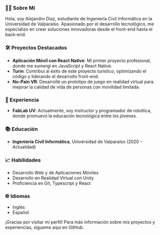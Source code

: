### 👨‍💻 Sobre Mí
Hola, soy Alejandro Diaz, estudiante de Ingeniería Civil Informática en la Universidad de Valparaíso. Apasionado por el desarrollo tecnológico, me especializo en crear soluciones innovadoras desde el front-end hasta el back-end.

### 🛠️ Proyectos Destacados
- **Aplicación Móvil con React Native**: Mi primer proyecto profesional, donde me sumergí en JavaScript y React Native.
- **Turin**: Contribuí al éxito de este proyecto turístico, optimizando el código y liderando el desarrollo front-end.
- **No-Pain VR**: Desarrollé un prototipo de juego en realidad virtual para mejorar la calidad de vida de personas con movilidad limitada.

### 💼 Experiencia
- **FabLab UV**: Actualmente, soy instructor y programador de robótica, donde promuevo la educación tecnológica entre los jóvenes.

### 📚 Educación
- **Ingeniería Civil Informática**, Universidad de Valparaíso (2020 - Actualidad)

### 📈 Habilidades
- Desarrollo Web y de Aplicaciones Móviles
- Desarrollo en Realidad Virtual con Unity
- Proficiencia en Git, Typescript y React

### 🌐 Idiomas
- Inglés
- Español

¡Gracias por visitar mi perfil! Para más información sobre mis proyectos y experiencias, sígueme aquí en GitHub.
